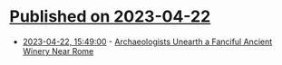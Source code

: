 # [Published on 2023-04-22](index.md)

* [2023-04-22, 15:49:00](https://soylentnews.org/article.pl?sid=23/04/21/0242255&from=rss) - [Archaeologists Unearth a Fanciful Ancient Winery Near Rome](https://soylentnews.org/article.pl?sid=23/04/21/0242255&from=rss)
